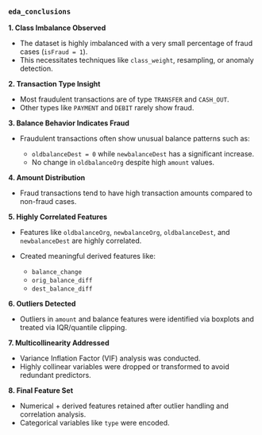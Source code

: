
### `eda_conclusions`

**1. Class Imbalance Observed**

* The dataset is highly imbalanced with a very small percentage of fraud cases (`isFraud = 1`).
* This necessitates techniques like `class_weight`, resampling, or anomaly detection.

**2. Transaction Type Insight**

* Most fraudulent transactions are of type `TRANSFER` and `CASH_OUT`.
* Other types like `PAYMENT` and `DEBIT` rarely show fraud.

**3. Balance Behavior Indicates Fraud**

* Fraudulent transactions often show unusual balance patterns such as:

  * `oldbalanceDest = 0` while `newbalanceDest` has a significant increase.
  * No change in `oldbalanceOrg` despite high `amount` values.

**4. Amount Distribution**

* Fraud transactions tend to have high transaction amounts compared to non-fraud cases.

**5. Highly Correlated Features**

* Features like `oldbalanceOrg`, `newbalanceOrg`, `oldbalanceDest`, and `newbalanceDest` are highly correlated.
* Created meaningful derived features like:

  * `balance_change`
  * `orig_balance_diff`
  * `dest_balance_diff`

**6. Outliers Detected**

* Outliers in `amount` and balance features were identified via boxplots and treated via IQR/quantile clipping.

**7. Multicollinearity Addressed**

* Variance Inflation Factor (VIF) analysis was conducted.
* Highly collinear variables were dropped or transformed to avoid redundant predictors.

**8. Final Feature Set**

* Numerical + derived features retained after outlier handling and correlation analysis.
* Categorical variables like `type` were encoded.

